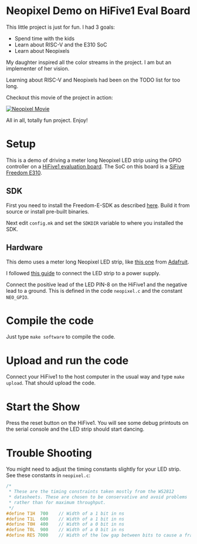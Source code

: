 # Neopixel Demo on HiFive1 Eval Board

This little project is just for fun.  I had 3 goals:

* Spend time with the kids
* Learn about RISC-V and the E310 SoC
* Learn about Neopixels

My daughter inspired all the color streams in the project.  I am but
an implementer of her vision.

Learning about RISC-V and Neopixels had been on the TODO list for too
long.

Checkout this movie of the project in action:

[![Neopixel
Movie](https://github.com/cbrune/hifive1-neopixel/raw/docs/images/neopixel2.png)](https://drive.google.com/file/d/1mkJ5xrstvN9mLhz_lywdatLuAuN919Km6w/view?usp=sharing)

All in all, totally fun project.  Enjoy!

# Setup

This is a demo of driving a meter long Neopixel LED strip using the
GPIO controller on a [HiFive1 evaluation
board](https://www.sifive.com/products/hifive1/).  The SoC on this
board is a [SiFive Freedom
E310](https://www.sifive.com/documentation/chips/freedom-e310-g000-manual/).

## SDK

First you need to install the Freedom-E-SDK as described
[here](https://github.com/sifive/freedom-e-sdk).  Build it from source
or install pre-built binaries.

Next edit `config.mk` and set the `SDKDIR` variable to where you
installed the SDK.

## Hardware

This demo uses a meter long Neopixel LED strip, like [this
one](https://www.adafruit.com/product/1138) from
[Adafruit](https://www.adafruit.com/).

I followed [this
guide](https://learn.adafruit.com/adafruit-neopixel-uberguide/basic-connections)
to connect the LED strip to a power supply.

Connect the positive lead of the LED PIN-8 on the HiFive1 and the
negative lead to a ground.  This is defined in the code `neopixel.c`
and the constant `NEO_GPIO`.

# Compile the code

Just type `make software` to compile the code.

# Upload and run the code

Connect your HiFive1 to the host computer in the usual way and type
`make upload`.  That should upload the code.

# Start the Show

Press the reset button on the HiFive1.  You will see some debug
printouts on the serial console and the LED strip should start
dancing.

# Trouble Shooting

You might need to adjust the timing constants slightly for your LED
strip.  See these constants in `neopixel.c`:

```C
/*
 * These are the timing constraints taken mostly from the WS2812
 * datasheets. These are chosen to be conservative and avoid problems
 * rather than for maximum throughput.
 */
#define T1H  700    // Width of a 1 bit in ns
#define T1L  600    // Width of a 1 bit in ns
#define T0H  400    // Width of a 0 bit in ns
#define T0L  900    // Width of a 0 bit in ns
#define RES 7000    // Width of the low gap between bits to cause a frame to latch
```
